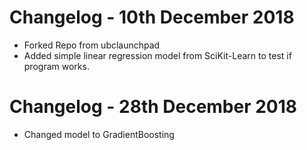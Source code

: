 # Changelog - 10th December 2018

* Forked Repo from ubclaunchpad
* Added simple linear regression model from SciKit-Learn to test if program works.

# Changelog - 28th December 2018
* Changed model to GradientBoosting 
